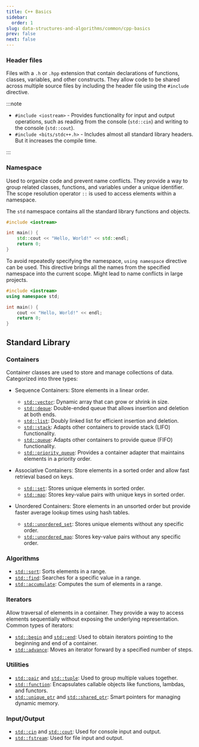 ```yaml
---
title: C++ Basics
sidebar:
  order: 1
slug: data-structures-and-algorithms/common/cpp-basics
prev: false
next: false
---
```


### Header files
Files with a `.h` or `.hpp` extension that contain declarations of functions, classes, variables, and other constructs. They allow code to be shared across multiple source files by including the header file using the `#include` directive.

:::note

- `#include <iostream>` - Provides functionality for input and output operations, such as reading from the console (`std::cin`) and writing to the console (`std::cout`).
- `#include <bits/stdc++.h>` - Includes almost all standard library headers. But it increases the compile time.

:::

### Namespace

Used to organize code and prevent name conflicts. They provide a way to group related classes, functions, and variables under a unique identifier. The scope resolution operator `::` is used to access elements within a namespace.

The `std` namespace contains all the standard library functions and objects.

```cpp
#include <iostream>

int main() {
    std::cout << "Hello, World!" << std::endl;
    return 0;
}
```

To avoid repeatedly specifying the namespace, `using namespace` directive can be used. This directive brings all the names from the specified namespace into the current scope. Might lead to name conflicts in large projects.

```cpp
#include <iostream>
using namespace std;

int main() {
    cout << "Hello, World!" << endl;
    return 0;
}
```

## Standard Library

### Containers

Container classes are used to store and manage collections of data. Categorized into three types:

- Sequence Containers: Store elements in a linear order.
  - [`std::vector`](https://en.cppreference.com/w/cpp/container/vector): Dynamic array that can grow or shrink in size.
  - [`std::deque`](https://en.cppreference.com/w/cpp/container/deque): Double-ended queue that allows insertion and deletion at both ends.
  - [`std::list`](https://en.cppreference.com/w/cpp/container/list): Doubly linked list for efficient insertion and deletion.
  - [`std::stack`](https://en.cppreference.com/w/cpp/container/stack): Adapts other containers to provide stack (LIFO) functionality.
  - [`std::queue`](https://en.cppreference.com/w/cpp/container/queue): Adapts other containers to provide queue (FIFO) functionality.
  - [`std::priority_queue`](https://en.cppreference.com/w/cpp/container/priority_queue): Provides a container adapter that maintains elements in a priority order.

- Associative Containers: Store elements in a sorted order and allow fast retrieval based on keys.
  - [`std::set`](https://en.cppreference.com/w/cpp/container/set): Stores unique elements in sorted order.
  - [`std::map`](https://en.cppreference.com/w/cpp/container/map): Stores key-value pairs with unique keys in sorted order.

- Unordered Containers: Store elements in an unsorted order but provide faster average lookup times using hash tables.
  - [`std::unordered_set`](https://en.cppreference.com/w/cpp/container/unordered_set): Stores unique elements without any specific order.
  - [`std::unordered_map`](https://en.cppreference.com/w/cpp/container/unordered_map): Stores key-value pairs without any specific order.

### Algorithms

- [`std::sort`](https://en.cppreference.com/w/cpp/algorithm/sort): Sorts elements in a range.
- [`std::find`](https://en.cppreference.com/w/cpp/algorithm/find): Searches for a specific value in a range.
- [`std::accumulate`](https://en.cppreference.com/w/cpp/algorithm/accumulate): Computes the sum of elements in a range.

### Iterators

Allow traversal of elements in a container. They provide a way to access elements sequentially without exposing the underlying representation. Common types of iterators:
- [`std::begin`](https://en.cppreference.com/w/cpp/iterator/begin) and [`std::end`](https://en.cppreference.com/w/cpp/iterator/end): Used to obtain iterators pointing to the beginning and end of a container.
- [`std::advance`](https://en.cppreference.com/w/cpp/iterator/advance): Moves an iterator forward by a specified number of steps.

### Utilities

- [`std::pair`](https://en.cppreference.com/w/cpp/utility/pair) and [`std::tuple`](https://en.cppreference.com/w/cpp/utility/tuple): Used to group multiple values together.
- [`std::function`](https://en.cppreference.com/w/cpp/utility/functional/function): Encapsulates callable objects like functions, lambdas, and functors.
- [`std::unique_ptr`](https://en.cppreference.com/w/cpp/memory/unique_ptr) and [`std::shared_ptr`](https://en.cppreference.com/w/cpp/memory/shared_ptr): Smart pointers for managing dynamic memory.

### Input/Output

- [`std::cin`](https://en.cppreference.com/w/cpp/io/cin) and [`std::cout`](https://en.cppreference.com/w/cpp/io/cout): Used for console input and output.
- [`std::fstream`](https://en.cppreference.com/w/cpp/io/basic_fstream): Used for file input and output.
